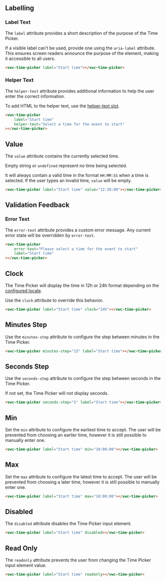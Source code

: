 ## Labelling

### Label Text

The `label` attribute provides a short description of the purpose of the Time Picker.

<vwc-note connotation="information" headline="Accessibility Tip">
	<vwc-icon slot="icon" name="accessibility-line"></vwc-icon>
<p>If a visible label can't be used, provide one using the <nobr><code>aria-label</code></nobr> attribute. This ensures screen readers announce the purpose of the element, making it accessible to all users.</p>
</vwc-note>

```html preview 360px
<vwc-time-picker label="Start time"></vwc-time-picker>
```

### Helper Text

The `helper-text` attribute provides additional information to help the user enter the correct information.

To add HTML to the helper text, use the [helper-text slot](/components/time-picker/code/#helper-text-slot).

```html preview 360px
<vwc-time-picker
	label="Start time"
	helper-text="Select a time for the event to start"
></vwc-time-picker>
```

## Value

The `value` attribute contains the currently selected time.

Empty string or `undefined` represent no time being selected.

It will always contain a valid time in the format `HH:MM:SS` when a time is selected. If the user types an invalid time, `value` will be empty.

```html preview 360px
<vwc-time-picker label="Start time" value="12:30:00"></vwc-time-picker>
```

## Validation Feedback

### Error Text

The `error-text` attribute provides a custom error message. Any current error state will be overridden by `error-text`.

```html preview 360px
<vwc-time-picker
	error-text="Please select a time for the event to start"
	label="Start time"
></vwc-time-picker>
```

## Clock

The Time Picker will display the time in 12h or 24h format depending on the [configured locale](/components/time-picker/code/#locales).

Use the `clock` attribute to override this behavior.

```html preview 360px
<vwc-time-picker label="Start time" clock="24h"></vwc-time-picker>
```

## Minutes Step

Use the `minutes-step` attribute to configure the step between minutes in the Time Picker.

```html preview 360px
<vwc-time-picker minutes-step="15" label="Start time"></vwc-time-picker>
```

## Seconds Step

Use the `seconds-step` attribute to configure the step between seconds in the Time Picker.

<vwc-note connotation="information">
	<vwc-icon slot="icon" name="info-line"></vwc-icon>

If not set, the Time Picker will not display seconds.

</vwc-note>

```html preview 360px
<vwc-time-picker seconds-step="5" label="Start time"></vwc-time-picker>
```

## Min

Set the `min` attribute to configure the earliest time to accept. The user will be prevented from choosing an earlier time, however it is still possible to manually enter one.

```html preview 360px
<vwc-time-picker label="Start time" min="10:00:00"></vwc-time-picker>
```

## Max

Set the `max` attribute to configure the latest time to accept. The user will be prevented from choosing a later time, however it is still possible to manually enter one.

```html preview 360px
<vwc-time-picker label="Start time" max="10:00:00"></vwc-time-picker>
```

## Disabled

The `disabled` attribute disables the Time Picker input element.

```html preview
<vwc-time-picker label="Start time" disabled></vwc-time-picker>
```

## Read Only

The `readonly` attribute prevents the user from changing the Time Picker input element value.

```html preview
<vwc-time-picker label="Start time" readonly></vwc-time-picker>
```
